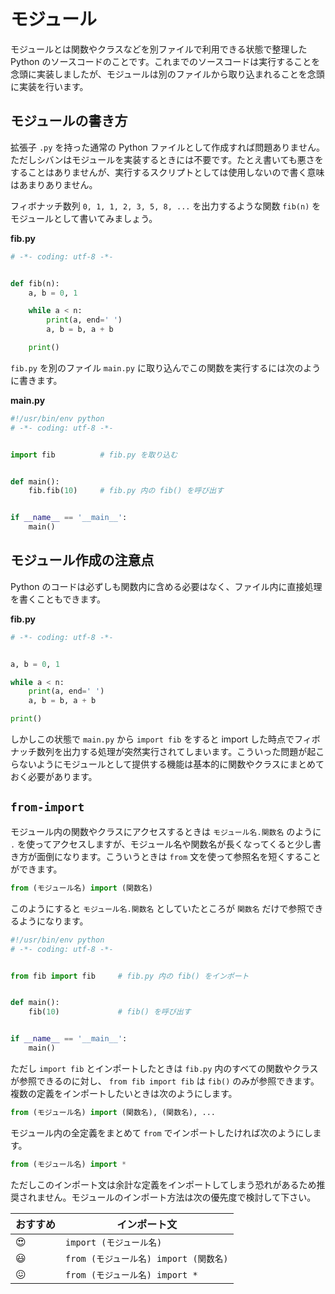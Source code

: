# モジュール

モジュールとは関数やクラスなどを別ファイルで利用できる状態で整理した Python のソースコードのことです。これまでのソースコードは実行することを念頭に実装しましたが、モジュールは別のファイルから取り込まれることを念頭に実装を行います。

## モジュールの書き方

拡張子 `.py` を持った通常の Python ファイルとして作成すれば問題ありません。ただしシバンはモジュールを実装するときには不要です。たとえ書いても悪さをすることはありませんが、実行するスクリプトとしては使用しないので書く意味はあまりありません。

フィボナッチ数列 `0, 1, 1, 2, 3, 5, 8, ...` を出力するような関数 `fib(n)` をモジュールとして書いてみましょう。

**fib.py**

```python
# -*- coding: utf-8 -*-


def fib(n):
    a, b = 0, 1

    while a < n:
        print(a, end=' ')
        a, b = b, a + b

    print()
```

`fib.py` を別のファイル `main.py` に取り込んでこの関数を実行するには次のように書きます。

**main.py**

```python
#!/usr/bin/env python
# -*- coding: utf-8 -*-


import fib          # fib.py を取り込む


def main():
    fib.fib(10)     # fib.py 内の fib() を呼び出す


if __name__ == '__main__':
    main()
```

## モジュール作成の注意点

Python のコードは必ずしも関数内に含める必要はなく、ファイル内に直接処理を書くこともできます。

**fib.py**

```python
# -*- coding: utf-8 -*-


a, b = 0, 1

while a < n:
    print(a, end=' ')
    a, b = b, a + b

print()
```

しかしこの状態で `main.py` から `import fib` をすると import した時点でフィボナッチ数列を出力する処理が突然実行されてしまいます。こういった問題が起こらないようにモジュールとして提供する機能は基本的に関数やクラスにまとめておく必要があります。

## `from-import`

モジュール内の関数やクラスにアクセスするときは `モジュール名.関数名` のように `.` を使ってアクセスしますが、モジュール名や関数名が長くなってくると少し書き方が面倒になります。こういうときは `from` 文を使って参照名を短くすることができます。

```python
from (モジュール名) import (関数名)
```

このようにすると `モジュール名.関数名` としていたところが `関数名` だけで参照できるようになります。

```python
#!/usr/bin/env python
# -*- coding: utf-8 -*-


from fib import fib     # fib.py 内の fib() をインポート


def main():
    fib(10)             # fib() を呼び出す


if __name__ == '__main__':
    main()
```

ただし `import fib` とインポートしたときは `fib.py` 内のすべての関数やクラスが参照できるのに対し、 `from fib import fib` は `fib()` のみが参照できます。複数の定義をインポートしたいときは次のようにします。

```python
from (モジュール名) import (関数名), (関数名), ...
```

モジュール内の全定義をまとめて `from` でインポートしたければ次のようにします。

```python
from (モジュール名) import *
```

ただしこのインポート文は余計な定義をインポートしてしまう恐れがあるため推奨されません。モジュールのインポート方法は次の優先度で検討して下さい。

| おすすめ     | インポート文                          |
|--------------|---------------------------------------|
| :heart_eyes: | `import (モジュール名)`               |
| :smiley:     | `from (モジュール名) import (関数名)` |
| :confounded: | `from (モジュール名) import *`        |

